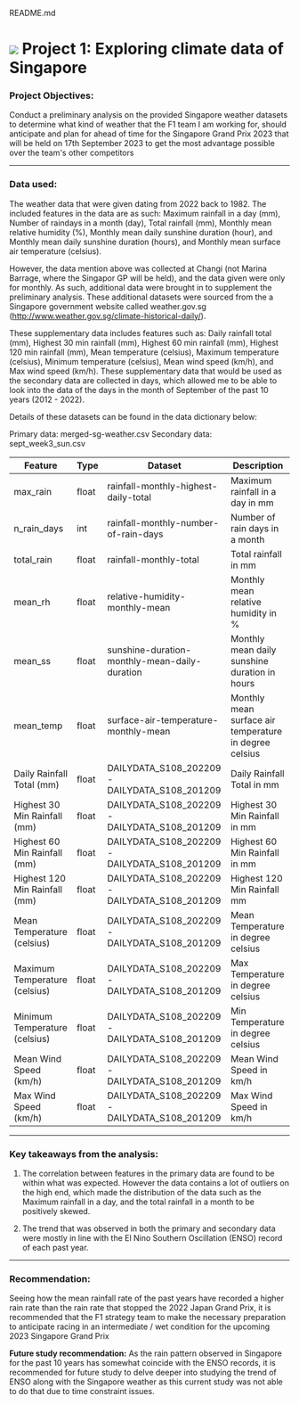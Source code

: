 README.md
# ![](https://ga-dash.s3.amazonaws.com/production/assets/logo-9f88ae6c9c3871690e33280fcf557f33.png) Project 1: Exploring climate data of Singapore

### Project Objectives:
Conduct a preliminary analysis on the provided Singapore weather datasets to determine what kind of weather that the F1 team I am working for, should anticipate and plan for ahead of time for the Singapore Grand Prix 2023 that will be held on 17th September 2023 to get the most advantage possible over the team's other competitors

---

### Data used:
The weather data that were given dating from 2022 back to 1982. The included features in the data are as such: Maximum rainfall in a day (mm), Number of raindays in a month (day), Total rainfall (mm), Monthly mean relative humidity (%), Monthly mean daily sunshine duration (hour), and Monthly mean daily sunshine duration (hours), and Monthly mean surface air temperature (celsius).

However, the data mention above was collected at Changi (not Marina Barrage, where the Singapor GP will be held), and the data given were only for monthly. As such, additional data were brought in to supplement the preliminary analysis. These additional datasets were sourced from the a Singapore government website called weather.gov.sg (http://www.weather.gov.sg/climate-historical-daily/). 

These supplementary data includes features such as: Daily rainfall total (mm), Highest 30 min rainfall (mm), Highest 60 min rainfall (mm), Highest 120 min rainfall (mm), Mean temperature (celsius), Maximum temperature (celsius), Minimum temperature (celsius), Mean wind speed (km/h), and Max wind speed (km/h). These supplementary data that would be used as the secondary data are collected in days, which allowed me to be able to look into the data of the days in the month of September of the past 10 years (2012 - 2022).

Details of these datasets can be found in the data dictionary below:

Primary data: merged-sg-weather.csv
Secondary data: sept_week3_sun.csv

|Feature|Type|Dataset|Description|
|---|---|---|---|
|max_rain|float|rainfall-monthly-highest-daily-total|Maximum rainfall in a day in mm|
|n_rain_days|int|rainfall-monthly-number-of-rain-days|Number of rain days in a month|
|total_rain|float|rainfall-monthly-total|Total rainfall in mm| 
|mean_rh|float|relative-humidity-monthly-mean|Monthly mean relative humidity in %|
|mean_ss|float|sunshine-duration-monthly-mean-daily-duration|Monthly mean daily sunshine duration in hours|
|mean_temp|float|surface-air-temperature-monthly-mean|Monthly mean surface air temperature in degree celsius|
|Daily Rainfall Total (mm)|float|DAILYDATA_S108_202209 - DAILYDATA_S108_201209|Daily Rainfall Total in mm|
|Highest 30 Min Rainfall (mm)|float|DAILYDATA_S108_202209 - DAILYDATA_S108_201209|Highest 30 Min Rainfall in mm|
|Highest 60 Min Rainfall (mm)|float|DAILYDATA_S108_202209 - DAILYDATA_S108_201209|Highest 60 Min Rainfall in mm|
|Highest 120 Min Rainfall (mm)|float|DAILYDATA_S108_202209 - DAILYDATA_S108_201209|Highest 120 Min Rainfall mm|
|Mean Temperature (celsius)|float|DAILYDATA_S108_202209 - DAILYDATA_S108_201209|Mean Temperature in degree celsius|
|Maximum Temperature (celsius)|float|DAILYDATA_S108_202209 - DAILYDATA_S108_201209|Max Temperature in degree celsius|
|Minimum Temperature (celsius)|float|DAILYDATA_S108_202209 - DAILYDATA_S108_201209|Min Temperature in degree celsius|
|Mean Wind Speed (km/h)|float|DAILYDATA_S108_202209 - DAILYDATA_S108_201209|Mean Wind Speed in km/h|
|Max Wind Speed (km/h)|float|DAILYDATA_S108_202209 - DAILYDATA_S108_201209|Max Wind Speed in km/h|

---

### Key takeaways from the analysis:

1. The correlation between features in the primary data are found to be within what was expected. However the data contains a lot of outliers on the high end, which made the distribution of the data such as the Maximum rainfall in a day, and the total rainfall in a month to be positively skewed.

2. The trend that was observed in both the primary and secondary data were mostly in line with the El Nino Southern Oscillation (ENSO) record of each past year.

---

### Recommendation:
Seeing how the mean rainfall rate of the past years have recorded a higher rain rate than the rain rate that stopped the 2022 Japan Grand Prix, it is recommended that the F1 strategy team to make the necessary preparation to anticipate racing in an intermediate / wet condition for the upcoming 2023 Singapore Grand Prix

**Future study recommendation:**
As the rain pattern observed in Singapore for the past 10 years has somewhat coincide with the ENSO records, it is recommended for future study to delve deeper into studying the trend of ENSO along with the Singapore weather as this current study was not able to do that due to time constraint issues.